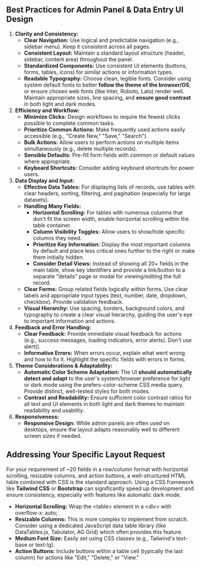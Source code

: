 ## **Best Practices for Admin Panel & Data Entry UI Design**

1. **Clarity and Consistency:**  
   * **Clear Navigation:** Use logical and predictable navigation (e.g., sidebar menu). Keep it consistent across all pages.  
   * **Consistent Layout:** Maintain a standard layout structure (header, sidebar, content area) throughout the panel.  
   * **Standardized Components:** Use consistent UI elements (buttons, forms, tables, icons) for similar actions or information types.  
   * **Readable Typography:** Choose clean, legible fonts. Consider using system default fonts to better **follow the theme of the browser/OS**, or ensure chosen web fonts (like Inter, Roboto, Lato) render well. Maintain appropriate sizes, line spacing, and **ensure good contrast** in both light and dark modes.  
2. **Efficiency and Workflow:**  
   * **Minimize Clicks:** Design workflows to require the fewest clicks possible to complete common tasks.  
   * **Prioritize Common Actions:** Make frequently used actions easily accessible (e.g., "Create New," "Save," "Search").  
   * **Bulk Actions:** Allow users to perform actions on multiple items simultaneously (e.g., delete multiple records).  
   * **Sensible Defaults:** Pre-fill form fields with common or default values where appropriate.  
   * **Keyboard Shortcuts:** Consider adding keyboard shortcuts for power users.  
3. **Data Display and Input:**  
   * **Effective Data Tables:** For displaying lists of records, use tables with clear headers, sorting, filtering, and pagination (especially for large datasets).  
   * **Handling Many Fields:**  
     * **Horizontal Scrolling:** For tables with numerous columns that don't fit the screen width, enable horizontal scrolling within the table container.  
     * **Column Visibility Toggles:** Allow users to show/hide specific columns they need.  
     * **Prioritize Key Information:** Display the most important columns by default and place less critical ones further to the right or make them initially hidden.  
     * **Consider Detail Views:** Instead of showing all 20+ fields in the main table, show key identifiers and provide a link/button to a separate "details" page or modal for viewing/editing the full record.  
   * **Clear Forms:** Group related fields logically within forms. Use clear labels and appropriate input types (text, number, date, dropdown, checkbox). Provide validation feedback.  
   * **Visual Hierarchy:** Use spacing, borders, background colors, and typography to create a clear visual hierarchy, guiding the user's eye to important information and actions.  
4. **Feedback and Error Handling:**  
   * **Clear Feedback:** Provide immediate visual feedback for actions (e.g., success messages, loading indicators, error alerts). Don't use alert().  
   * **Informative Errors:** When errors occur, explain what went wrong and how to fix it. Highlight the specific fields with errors in forms.  
5. **Theme Considerations & Adaptability:**  
   * **Automatic Color Scheme Adaptation:** The UI **should automatically detect and adapt** to the user's system/browser preference for light or dark mode using the prefers-color-scheme CSS media query. Provide distinct, well-tested styles for both modes.  
   * **Contrast and Readability:** Ensure sufficient color contrast ratios for all text and UI elements in both light and dark themes to maintain readability and usability.  
6. **Responsiveness:**  
   * **Responsive Design:** While admin panels are often used on desktops, ensure the layout adapts reasonably well to different screen sizes if needed.

## **Addressing Your Specific Layout Request**

For your requirement of \~20 fields in a row/column format with horizontal scrolling, resizable columns, and action buttons, a well-structured HTML table combined with CSS is the standard approach. Using a CSS framework like **Tailwind CSS** or **Bootstrap** can significantly speed up development and ensure consistency, especially with features like automatic dark mode.

* **Horizontal Scrolling:** Wrap the \<table\> element in a \<div\> with overflow-x: auto;.  
* **Resizable Columns:** This is more complex to implement from scratch. Consider using a dedicated JavaScript data table library (like DataTables.js, Tabulator, AG Grid) which often provides this feature.  
* **Medium Font Size:** Easily set using CSS classes (e.g., Tailwind's text-base or text-lg).  
* **Action Buttons:** Include buttons within a table cell (typically the last column) for actions like "Edit," "Delete," or "View."